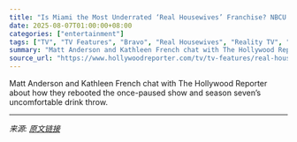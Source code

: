 ```yaml
---
title: "Is Miami the Most Underrated ‘Real Housewives’ Franchise? NBCU Unscripted Exec and EP Weigh In"
date: 2025-08-07T01:00:00+08:00
categories: ["entertainment"]
tags: ["TV", "TV Features", "Bravo", "Real Housewives", "Reality TV", "The Real Housewives of Miami"]
summary: "Matt Anderson and Kathleen French chat with The Hollywood Reporter about how they rebooted the once-paused show and season seven’s uncomfortable drink throw."
source_url: "https://www.hollywoodreporter.com/tv/tv-features/real-housewives-of-miami-underrated-franchise-drink-throw-1236339034/"
---
```


Matt Anderson and Kathleen French chat with The Hollywood Reporter about how they rebooted the once-paused show and season seven’s uncomfortable drink throw.

---

*来源: [原文链接](https://www.hollywoodreporter.com/tv/tv-features/real-housewives-of-miami-underrated-franchise-drink-throw-1236339034/)*
